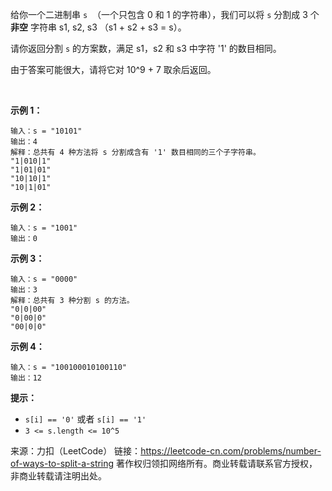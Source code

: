 给你一个二进制串 ```s```  （一个只包含 0 和 1 的字符串），我们可以将 ```s``` 分割成 3 个 **非空** 字符串 s1, s2, s3 （s1 + s2 + s3 = s）。

请你返回分割 ```s``` 的方案数，满足 s1，s2 和 s3 中字符 '1' 的数目相同。

由于答案可能很大，请将它对 10^9 + 7 取余后返回。

 

**示例 1：**
```
输入：s = "10101"
输出：4
解释：总共有 4 种方法将 s 分割成含有 '1' 数目相同的三个子字符串。
"1|010|1"
"1|01|01"
"10|10|1"
"10|1|01"
```
**示例 2：**
```
输入：s = "1001"
输出：0
```
**示例 3：**
```
输入：s = "0000"
输出：3
解释：总共有 3 种分割 s 的方法。
"0|0|00"
"0|00|0"
"00|0|0"
```
**示例 4：**
```
输入：s = "100100010100110"
输出：12
```

**提示：**

* ```s[i] == '0'``` 或者 ```s[i] == '1'```
* ```3 <= s.length <= 10^5```

来源：力扣（LeetCode）
链接：https://leetcode-cn.com/problems/number-of-ways-to-split-a-string
著作权归领扣网络所有。商业转载请联系官方授权，非商业转载请注明出处。
